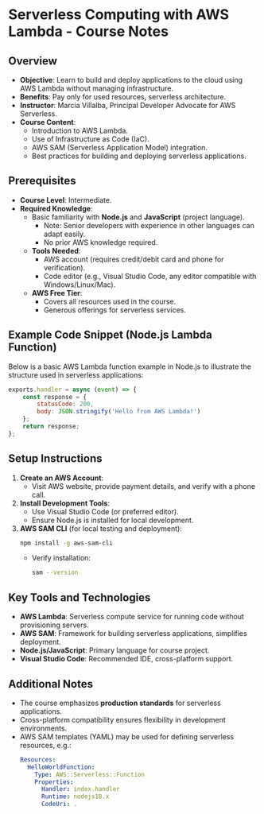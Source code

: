 
# Serverless Computing with AWS Lambda - Course Notes

## Overview
- **Objective**: Learn to build and deploy applications to the cloud using AWS Lambda without managing infrastructure.
- **Benefits**: Pay only for used resources, serverless architecture.
- **Instructor**: Marcia Villalba, Principal Developer Advocate for AWS Serverless.
- **Course Content**:
  - Introduction to AWS Lambda.
  - Use of Infrastructure as Code (IaC).
  - AWS SAM (Serverless Application Model) integration.
  - Best practices for building and deploying serverless applications.

## Prerequisites
- **Course Level**: Intermediate.
- **Required Knowledge**:
  - Basic familiarity with **Node.js** and **JavaScript** (project language).
    - Note: Senior developers with experience in other languages can adapt easily.
    - No prior AWS knowledge required.
  - **Tools Needed**:
    - AWS account (requires credit/debit card and phone for verification).
    - Code editor (e.g., Visual Studio Code, any editor compatible with Windows/Linux/Mac).
  - **AWS Free Tier**:
    - Covers all resources used in the course.
    - Generous offerings for serverless services.

## Example Code Snippet (Node.js Lambda Function)
Below is a basic AWS Lambda function example in Node.js to illustrate the structure used in serverless applications:
```javascript
exports.handler = async (event) => {
    const response = {
        statusCode: 200,
        body: JSON.stringify('Hello from AWS Lambda!')
    };
    return response;
};
```

## Setup Instructions
1. **Create an AWS Account**:
   - Visit AWS website, provide payment details, and verify with a phone call.
2. **Install Development Tools**:
   - Use Visual Studio Code (or preferred editor).
   - Ensure Node.js is installed for local development.
3. **AWS SAM CLI** (for local testing and deployment):
   ```bash
   npm install -g aws-sam-cli
   ```
   - Verify installation:
     ```bash
     sam --version
     ```

## Key Tools and Technologies
- **AWS Lambda**: Serverless compute service for running code without provisioning servers.
- **AWS SAM**: Framework for building serverless applications, simplifies deployment.
- **Node.js/JavaScript**: Primary language for course project.
- **Visual Studio Code**: Recommended IDE, cross-platform support.

## Additional Notes
- The course emphasizes **production standards** for serverless applications.
- Cross-platform compatibility ensures flexibility in development environments.
- AWS SAM templates (YAML) may be used for defining serverless resources, e.g.:
  ```yaml
  Resources:
    HelloWorldFunction:
      Type: AWS::Serverless::Function
      Properties:
        Handler: index.handler
        Runtime: nodejs18.x
        CodeUri: .
  ```